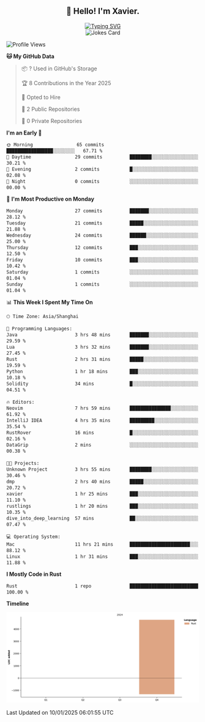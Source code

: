 <h2 align="center">👋 Hello! I'm Xavier.</h2>

<!-- typing svg starts -->
<div align="center">
 <a href="https://git.io/typing-svg"><img src="https://readme-typing-svg.demolab.com?font=Fira+Code&size=16&pause=1000&color=FFFFFFF0&width=435&lines=Fear+is+temporary.+Regret+is+forever." alt="Typing SVG" /></a>
</div>
<!-- typing svg ends -->

<!-- jokes card -->
<div align="center">
 <img src="https://readme-jokes.vercel.app/api?hideBorder" alt="Jokes Card" />
</div>

<!--START_SECTION:waka-->
![Profile Views](http://img.shields.io/badge/Profile%20Views-7-blue)

**🐱 My GitHub Data** 

> 📦 ? Used in GitHub's Storage 
 > 
> 🏆 8 Contributions in the Year 2025
 > 
> 💼 Opted to Hire
 > 
> 📜 2 Public Repositories 
 > 
> 🔑 0 Private Repositories 
 > 
**I'm an Early 🐤** 

```text
🌞 Morning                65 commits          █████████████████░░░░░░░░   67.71 % 
🌆 Daytime                29 commits          ████████░░░░░░░░░░░░░░░░░   30.21 % 
🌃 Evening                2 commits           █░░░░░░░░░░░░░░░░░░░░░░░░   02.08 % 
🌙 Night                  0 commits           ░░░░░░░░░░░░░░░░░░░░░░░░░   00.00 % 
```
📅 **I'm Most Productive on Monday** 

```text
Monday                   27 commits          ███████░░░░░░░░░░░░░░░░░░   28.12 % 
Tuesday                  21 commits          █████░░░░░░░░░░░░░░░░░░░░   21.88 % 
Wednesday                24 commits          ██████░░░░░░░░░░░░░░░░░░░   25.00 % 
Thursday                 12 commits          ███░░░░░░░░░░░░░░░░░░░░░░   12.50 % 
Friday                   10 commits          ███░░░░░░░░░░░░░░░░░░░░░░   10.42 % 
Saturday                 1 commits           ░░░░░░░░░░░░░░░░░░░░░░░░░   01.04 % 
Sunday                   1 commits           ░░░░░░░░░░░░░░░░░░░░░░░░░   01.04 % 
```


📊 **This Week I Spent My Time On** 

```text
🕑︎ Time Zone: Asia/Shanghai

💬 Programming Languages: 
Java                     3 hrs 48 mins       ███████░░░░░░░░░░░░░░░░░░   29.59 % 
Lua                      3 hrs 32 mins       ███████░░░░░░░░░░░░░░░░░░   27.45 % 
Rust                     2 hrs 31 mins       █████░░░░░░░░░░░░░░░░░░░░   19.59 % 
Python                   1 hr 18 mins        ███░░░░░░░░░░░░░░░░░░░░░░   10.18 % 
Solidity                 34 mins             █░░░░░░░░░░░░░░░░░░░░░░░░   04.51 % 

🔥 Editors: 
Neovim                   7 hrs 59 mins       ███████████████░░░░░░░░░░   61.92 % 
IntelliJ IDEA            4 hrs 35 mins       █████████░░░░░░░░░░░░░░░░   35.54 % 
RustRover                16 mins             █░░░░░░░░░░░░░░░░░░░░░░░░   02.16 % 
DataGrip                 2 mins              ░░░░░░░░░░░░░░░░░░░░░░░░░   00.38 % 

🐱‍💻 Projects: 
Unknown Project          3 hrs 55 mins       ████████░░░░░░░░░░░░░░░░░   30.46 % 
dmp                      2 hrs 40 mins       █████░░░░░░░░░░░░░░░░░░░░   20.72 % 
xavier                   1 hr 25 mins        ███░░░░░░░░░░░░░░░░░░░░░░   11.10 % 
rustlings                1 hr 20 mins        ███░░░░░░░░░░░░░░░░░░░░░░   10.35 % 
dive_into_deep_learning  57 mins             ██░░░░░░░░░░░░░░░░░░░░░░░   07.47 % 

💻 Operating System: 
Mac                      11 hrs 21 mins      ██████████████████████░░░   88.12 % 
Linux                    1 hr 31 mins        ███░░░░░░░░░░░░░░░░░░░░░░   11.88 % 
```

**I Mostly Code in Rust** 

```text
Rust                     1 repo              █████████████████████████   100.00 % 
```



**Timeline**

![Lines of Code chart](https://raw.githubusercontent.com/xavier2code/xavier2code/main/assets/bar_graph.png)


 Last Updated on 10/01/2025 06:01:55 UTC
<!--END_SECTION:waka-->
